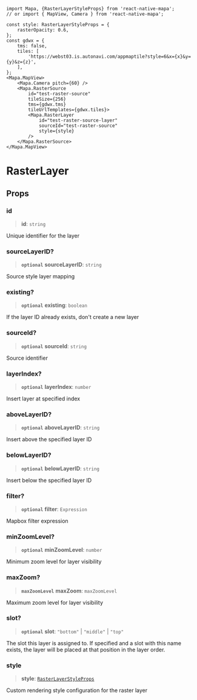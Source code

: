 ```tsx
import Mapa, {RasterLayerStyleProps} from 'react-native-mapa';
// or import { MapView, Camera } from 'react-native-mapa';

const style: RasterLayerStyleProps = {
    rasterOpacity: 0.6,
};
const gdwx = {
    tms: false,
    tiles: [
        'https://webst03.is.autonavi.com/appmaptile?style=6&x={x}&y={y}&z={z}',
    ],
};
<Mapa.MapView>
    <Mapa.Camera pitch={60} />
    <Mapa.RasterSource
        id="test-raster-source"
        tileSize={256}
        tms={gdwx.tms}
        tileUrlTemplates={gdwx.tiles}>
        <Mapa.RasterLayer
            id="test-raster-source-layer"
            sourceId="test-raster-source"
            style={style}
        />
    </Mapa.RasterSource>
</Mapa.MapView>
```

# RasterLayer

## Props
### id

> **id**: `string`

Unique identifier for the layer

### sourceLayerID?

> **`optional`** **sourceLayerID**: `string`

Source style layer mapping

### existing?

> **`optional`** **existing**: `boolean`

If the layer ID already exists, don't create a new layer

### sourceId?

> **`optional`** **sourceId**: `string`

Source identifier

### layerIndex?

> **`optional`** **layerIndex**: `number`

Insert layer at specified index

### aboveLayerID?

> **`optional`** **aboveLayerID**: `string`

Insert above the specified layer ID

### belowLayerID?

> **`optional`** **belowLayerID**: `string`

Insert below the specified layer ID

### filter?

> **`optional`** **filter**: `Expression`

Mapbox filter expression

### minZoomLevel?

> **`optional`** **minZoomLevel**: `number`

Minimum zoom level for layer visibility

### maxZoom?

> **`maxZoomLevel`** **maxZoom**: `maxZoomLevel`

Maximum zoom level for layer visibility

### slot?

> **`optional`** **slot**: `"bottom"` \| `"middle"` \| `"top"`

The slot this layer is assigned to. If specified and a slot with this name exists, the layer will be placed at that position in the layer order.

### style

> **style**: [`RasterLayerStyleProps`](RasterLayerStyleProps.md)

Custom rendering style configuration for the raster layer